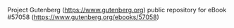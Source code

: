 Project Gutenberg (https://www.gutenberg.org) public repository for
eBook #57058 (https://www.gutenberg.org/ebooks/57058)
